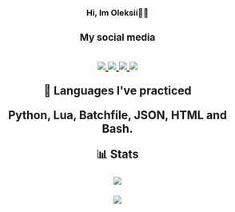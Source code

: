 <h3>
<p align="center">
<a>
Hi, Im Oleksii👨‍💻
<a/>
</p>
<h3/>

<h3>
<p align="center">
<a>
My social media
<a/>
</p>
<h3/>
<p align="center">
  <a href= "https://t.me/Im_Ostrovskiy">
    <img src="https://img.icons8.com/fluency/30/000000/telegram-app.png"/>
  </a>
  <a href= "https://instagram.com/im_ostrovskiy">
    <img src="https://img.icons8.com/fluency/30/000000/instagram-new.png"/>
  </a>
  <a href= "https://github.com/ImOstrovskiy">
    <img src="https://img.icons8.com/fluency/30/000000/github.png"/>
  </a>
  <a href= "https://imostrovskiy.github.io/">
    <img src="https://img.icons8.com/fluency/30/000000/web-design.png"/>
  </a>
</p>

<p align="center">
<a>
  📖 Languages I've practiced
  </a>
</p>
<p align="center">
<a>
  Python, Lua, Batchfile, JSON, HTML and Bash.
</a>
</p>  
<p align="center">
<a>
  📊 Stats 
</a>
</p>
<p align="center">
  <img src="https://github-readme-stats.vercel.app/api/top-langs/?username=ImOstrovskiy&&theme=gotham&show_icons=true">
</p>
<p align="center">
  <img src="https://github-readme-stats.vercel.app/api?username=ImOstrovskiy&theme=gotham&show_icons=true">
</p>
